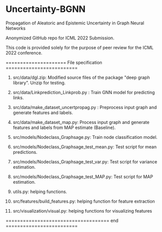 # Uncertainty-BGNN
Propagation of Aleatoric and Epistemic Uncertainty in Graph Neural Networks

Anonymized GitHub repo for ICML 2022 Submission.

This code is provided solely for the purpose of peer review for the ICML 2022 conference.

===================== File specification =========================

1. src/data/dgl.zip: Modified source files of the package "deep graph library". Unzip for testing.

2. src/data/Linkprediction_Linkprob.py : Train GNN model for predicting links.

3. src/data/make_dataset_uncertpropag.py : Preprocess input graph and generate features and labels.

4. src/data/make_dataset_map.py: Process input graph and generate features and labels from MAP estimate (Baseline). 

5. src/models/Nodeclass_Graphsage.py: Train node classification model. 

6. src/models/Nodeclass_Graphsage_test_mean.py: Test script for mean predictions.

7. src/models/Nodeclass_Graphsage_test_var.py: Test script for variance estimation. 

8. src/models/Nodeclass_Graphsage_test_MAP.py: Test script for MAP estimation.

9. utils.py: helping functions.

10. src/features/build_features.py: helping function for feature extraction

11. src/visualization/visual.py: helping functions for visualizing features 

==================================== end =========================
